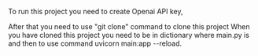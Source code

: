 To run this project you need to create Openai API key,

After that you need to use  "git clone" command to clone this project
When you have cloned this project you need to be in dictionary where main.py is and then to use command uvicorn main:app --reload.

